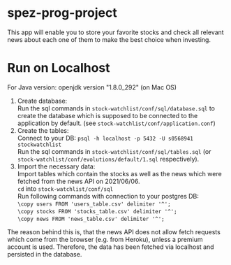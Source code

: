 # spez-prog-project

This app will enable you to store your favorite stocks and check all relevant news about each one of them to make the best choice when investing.

# Run on Localhost
For Java version: openjdk version "1.8.0_292" (on Mac OS)<br>

1) Create database:<br>
Run the sql commands in `stock-watchlist/conf/sql/database.sql` to create the database which is supposed to be connected to the application by default. (see `stock-watchlist/conf/application.conf`)<br>
2) Create the tables:<br>
Connect to your DB: `psql -h localhost -p 5432 -U s0568941 stockwatchlist` <br>
Run the sql commands in `stock-watchlist/conf/sql/tables.sql` (or `stock-watchlist/conf/evolutions/default/1.sql` respectively).<br>
3) Import the necessary data:<br>
Import tables which contain the stocks as well as the news which were fetched from the news API on 2021/06/06. <br>
`cd` into `stock-watchlist/conf/sql`<br>
Run following commands with connection to your postgres DB:<br>
 `\copy users FROM 'users_table.csv' delimiter '^';`<br>
 `\copy stocks FROM 'stocks_table.csv' delimiter '^';`<br>
 `\copy news FROM 'news_table.csv' delimiter '^';`<br>

The reason behind this is, that the news API does not allow fetch requests which come from the browser (e.g. from Heroku), unless a premium account is used. Therefore, the data has been fetched via localhost and persisted in the database.<br>

